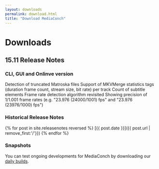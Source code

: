 ```yaml
---
layout: downloads
permalink: download.html
title: "Download MediaConch"
---
```


# Downloads

## 15.11 Release Notes

### CLI, GUI and Onlinve version

Detection of truncated Matroska files
Support of MKVMerge statistics tags (duration frame count, stream size, bit rate) per track
Count of subtitle elements
Frame rate detection algorithm revisited
Showing precision of 1/1.001 frame rates (e.g. "23.976 (24000/1001) fps" and "23.976 (23976/1000) fps")

### Historical Release Notes

{% for post in site.releasenotes reversed %}
  [{{ post.date }}]({{ post.url | remove_first:'/'}})
{% endfor %}

### Snapshots

You can test ongoing developments for MediaConch by downloading our [daily builds](/MediaConch/downloads/snapshots.html).
